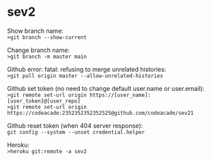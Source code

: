 # sev2
  Show branch name:  
    `>git branch --show-current`
  
  Change branch name:  
    `>git branch -m master main`
  
  Github error: fatal: refusing to merge unrelated histories:  
    `>git pull origin master --allow-unrelated-histories`  
    
  Github set token (no need to change default user.name or user.email):  
    `>git remote set-url origin https://[user_name]:[user_token]@[user_repo]`  
    `>git remote set-url origin https://codeacade:2352352352352525@github.com/codeacade/sev21`  
	
  Github reset token (when 404 server response):  
    `git config --system --unset credential.helper`  
    
  Heroku:  
    `>heroku git:remote -a sev2`  
